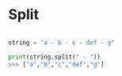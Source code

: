 # Split

```python

string = "a - b - c - def - g"

print(string.split(" - "))
>>> ["a","b","c","def","g"]

```
